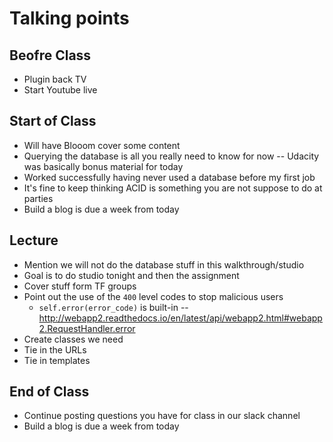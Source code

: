 # Talking points

## Beofre Class

* Plugin back TV
* Start Youtube live

## Start of Class

* Will have Blooom cover some content
* Querying the database is all you really need to know for now -- Udacity was basically bonus material for today
* Worked successfully having never used a database before my first job
* It's fine to keep thinking ACID is something you are not suppose to do at parties
* Build a blog is due a week from today

## Lecture

* Mention we will not do the database stuff in this walkthrough/studio
* Goal is to do studio tonight and then the assignment
* Cover stuff form TF groups
* Point out the use of the `400` level codes to stop malicious users
  * `self.error(error_code)` is built-in -- http://webapp2.readthedocs.io/en/latest/api/webapp2.html#webapp2.RequestHandler.error
* Create classes we need
* Tie in the URLs
* Tie in templates

## End of Class

* Continue posting questions you have for class in our slack channel
* Build a blog is due a week from today
